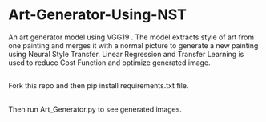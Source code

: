 # Art-Generator-Using-NST
An art generator model using VGG19 . The model extracts style of art from one painting and merges it with a normal picture to generate a new painting using Neural Style Transfer. Linear Regression and Transfer Learning is used to reduce Cost Function and optimize generated image.
##
Fork this repo and then pip install requirements.txt file.
##
Then run Art_Generator.py to see generated images.

